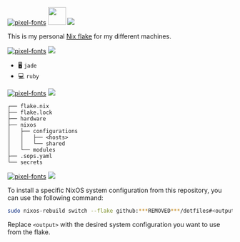 <a href="https://fontmeme.com/pixel-fonts/"><img src="https://fontmeme.com/permalink/240113/d5be52a36bcc6ace6ddb4f8a88a6b3b8.png" alt="pixel-fonts" border="0"></a> <img src="https://media.tenor.com/U2g82NbluxoAAAAi/cirno-dancing.gif" width="40" height="40" /> 
![](https://github.com/***REMOVED***/dotfiles/assets/114782572/cc80857e-69bb-414a-8a29-818982f0bb58)

This is my personal [Nix flake](https://nixos.wiki/wiki/Flakes) for my different machines.

<a href="https://fontmeme.com/pixel-fonts/"><img src="https://fontmeme.com/permalink/240113/ba05965c57c8a356ec9bad6a67a7ca0e.png" alt="pixel-fonts" border="0"></a>
![](https://github.com/***REMOVED***/dotfiles/assets/114782572/cc80857e-69bb-414a-8a29-818982f0bb58)

- 🖥️ `jade`
- 💻 `ruby`

<a href="https://fontmeme.com/pixel-fonts/"><img src="https://fontmeme.com/permalink/240113/2d15e08a26a1493780091ace7bccb15e.png" alt="pixel-fonts" border="0"></a>
![](https://github.com/***REMOVED***/dotfiles/assets/114782572/cc80857e-69bb-414a-8a29-818982f0bb58)

```
┌── flake.nix
├── flake.lock
├── hardware
├── nixos
│   ├── configurations
│   │   ├── <hosts>
│   │   └── shared
│   └── modules
├── .sops.yaml
└── secrets
```

<a href="https://fontmeme.com/pixel-fonts/"><img src="https://fontmeme.com/permalink/240113/bfbc555e1465f742743aef1494a3fc6b.png" alt="pixel-fonts" border="0"></a>
![](https://github.com/***REMOVED***/dotfiles/assets/114782572/cc80857e-69bb-414a-8a29-818982f0bb58)

To install a specific NixOS system configuration from this repository, you can use the following command:

```bash
sudo nixos-rebuild switch --flake github:***REMOVED***/dotfiles#<output>
```

Replace `<output>` with the desired system configuration you want to use from the flake.
